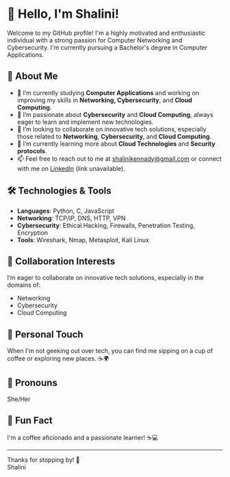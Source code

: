 # 👋 Hello, I'm Shalini!

Welcome to my GitHub profile! I'm a highly motivated and enthusiastic individual with a strong passion for Computer Networking and Cybersecurity. I'm currently pursuing a Bachelor's degree in Computer Applications.

## 🚀 About Me

- 🔭 I’m currently studying **Computer Applications** and working on improving my skills in **Networking, Cybersecurity**, and **Cloud Computing**.
- 🌱 I’m passionate about **Cybersecurity** and **Cloud Computing**, always eager to learn and implement new technologies.
- 👯 I’m looking to collaborate on innovative tech solutions, especially those related to **Networking**, **Cybersecurity**, and **Cloud Computing**.
- 🤔 I’m currently learning more about **Cloud Technologies** and **Security protocols**.
- 📫 Feel free to reach out to me at [shalinikennady@gmail.com](mailto:shalinikennady@gmail.com) or connect with me on [LinkedIn](#) (link unavailable).

## 🛠️ Technologies & Tools

- **Languages**: Python, C, JavaScript
- **Networking**: TCP/IP, DNS, HTTP, VPN
- **Cybersecurity**: Ethical Hacking, Firewalls, Penetration Testing, Encryption
- **Tools**: Wireshark, Nmap, Metasploit, Kali Linux

## 🎯 Collaboration Interests

I’m eager to collaborate on innovative tech solutions, especially in the domains of:
- Networking
- Cybersecurity
- Cloud Computing

## 💬 Personal Touch

When I'm not geeking out over tech, you can find me sipping on a cup of coffee or exploring new places. ☕🌍

## 🔖 Pronouns

She/Her

## 🤩 Fun Fact

I'm a coffee aficionado and a passionate learner! ☕💻

---

Thanks for stopping by! 🌟  
Shalini

